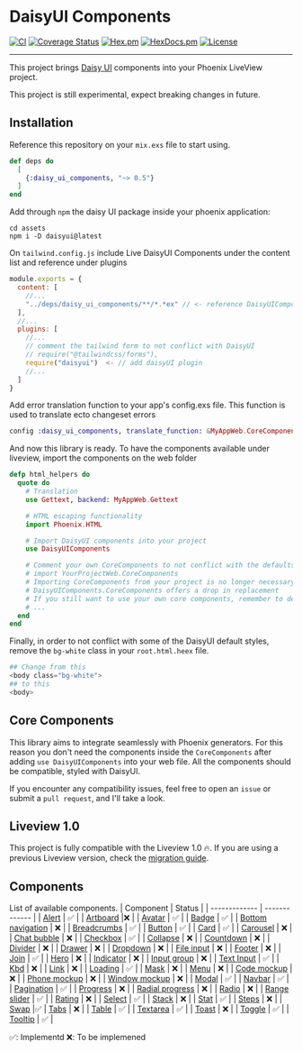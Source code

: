 # DaisyUI Components

[![CI](https://github.com/phcurado/daisy_ui_components/actions/workflows/ci.yml/badge.svg)](https://github.com/phcurado/daisy_ui_components/actions/workflows/ci.yml)
[![Coverage Status](https://coveralls.io/repos/github/phcurado/daisy_ui_components/badge.svg?branch=main)](https://coveralls.io/github/phcurado/daisy_ui_components?branch=main)
[![Hex.pm](https://img.shields.io/hexpm/v/daisy_ui_components)](https://hex.pm/packages/daisy_ui_components)
[![HexDocs.pm](https://img.shields.io/badge/Docs-HexDocs-blue)](https://hexdocs.pm/daisy_ui_components)
[![License](https://img.shields.io/hexpm/l/daisy_ui_components.svg)](https://hex.pm/packages/daisy_ui_components)

---

This project brings [Daisy UI](https://daisyui.com/) components into your Phoenix LiveView project.

This project is still experimental, expect breaking changes in future.

## Installation

<!-- MDOC -->

Reference this repository on your `mix.exs` file to start using.

```elixir
def deps do
  [
    {:daisy_ui_components, "~> 0.5"}
  ]
end
```

Add through `npm` the daisy UI package inside your phoenix application:

```
cd assets
npm i -D daisyui@latest
```

On `tailwind.config.js` include Live DaisyUI Components under the content list and reference under plugins

```javascript
module.exports = {
  content: [
    //...
    "../deps/daisy_ui_components/**/*.*ex" // <- reference DaisyUIComponents as content path
  ],
  //...
  plugins: [
    //...
    // comment the tailwind form to not conflict with DaisyUI
    // require("@tailwindcss/forms"),
    require("daisyui")  <- // add daisyUI plugin
    //...
  ]
}
```

Add error translation function to your app's config.exs file. This function is used to translate ecto changeset errors

```elixir
config :daisy_ui_components, translate_function: &MyAppWeb.CoreComponents.translate_error/1
```

And now this library is ready. To have the components available under liveview, import the components on the web folder

```elixir
defp html_helpers do
  quote do
    # Translation
    use Gettext, backend: MyAppWeb.Gettext

    # HTML escaping functionality
    import Phoenix.HTML

    # Import DaisyUI components into your project
    use DaisyUIComponents

    # Comment your own CoreComponents to not conflict with the defaults of this library.
    # import YourProjectWeb.CoreComponents
    # Importing CoreComponents from your project is no longer necessary since
    # DaisyUIComponents.CoreComponents offers a drop in replacement
    # If you still want to use your own core components, remember to delete the default components generated from phoenix in this file
    # ...
  end
end
```

Finally, in order to not conflict with some of the DaisyUI default styles, remove the `bg-white` class in your `root.html.heex` file.

```heex
## Change from this
<body class="bg-white">
## to this
<body>
```

## Core Components

This library aims to integrate seamlessly with Phoenix generators. For this reason you don't need the components inside the `CoreComponents` after adding `use DaisyUIComponents` into your web file.
All the components should be compatible, styled with DaisyUI.

If you encounter any compatibility issues, feel free to open an `issue` or submit a `pull request`, and I'll take a look.

## Liveview 1.0

This project is fully compatible with the Liveview 1.0 🔥. If you are using a previous Liveview version, check the [migration guide](https://github.com/phoenixframework/phoenix_live_view/blob/main/CHANGELOG.md#backwards-incompatible-changes-for-10).

## Components

List of available components.
| Component | Status |
| ------------- | ------------- |
| [Alert](https://daisyui.com/components/alert) | ✅ |
| [Artboard](https://daisyui.com/components/artboard) |❌ |
| [Avatar](https://daisyui.com/components/avatar) | ✅ |
| [Badge](https://daisyui.com/components/badge) | ✅ |
| [Bottom navigation](https://daisyui.com/components/botton-navigation) | ❌ |
| [Breadcrumbs](https://daisyui.com/components/breadcrumbs) | ✅ |
| [Button](https://daisyui.com/components/button) | ✅ |
| [Card](https://daisyui.com/components/card) | ✅ |
| [Carousel](https://daisyui.com/components/carousel) | ❌ |
| [Chat bubble](https://daisyui.com/components/chat) | ❌ |
| [Checkbox](https://daisyui.com/components/checkbox) | ✅ |
| [Collapse](https://daisyui.com/components/collapse) | ❌ |
| [Countdown](https://daisyui.com/components/countdown) | ❌ |
| [Divider](https://daisyui.com/components/divider) | ❌ |
| [Drawer](https://daisyui.com/components/drawer) | ❌ |
| [Dropdown](https://daisyui.com/components/dropdown) | ❌ |
| [File input](https://daisyui.com/components/file-input) | ❌ |
| [Footer](https://daisyui.com/components/footer) | ❌ |
| [Join](https://daisyui.com/components/join) | ✅ |
| [Hero](https://daisyui.com/components/hero) | ❌ |
| [Indicator](https://daisyui.com/components/indicator) | ❌ |
| [Input group](https://daisyui.com/components/input-group) | ❌ |
| [Text Input](https://daisyui.com/components/input) | ✅ |
| [Kbd](https://daisyui.com/components/kbd) | ❌ |
| [Link](https://daisyui.com/components/link) | ❌ |
| [Loading](https://daisyui.com/components/loading/) | ✅ |
| [Mask](https://daisyui.com/components/mask) | ❌ |
| [Menu](https://daisyui.com/components/menu) | ❌ |
| [Code mockup](https://daisyui.com/components/mockup-code) | ❌ |
| [Phone mockup](https://daisyui.com/components/mockup-phone) | ❌ |
| [Window mockup](https://daisyui.com/components/mockup-window) | ❌ |
| [Modal](https://daisyui.com/components/modal) | ✅ |
| [Navbar](https://daisyui.com/components/navbar) | ✅ |
| [Pagination](https://daisyui.com/components/pagination) | ✅ |
| [Progress](https://daisyui.com/components/progress) | ❌ |
| [Radial progress](https://daisyui.com/components/radial-progress) | ❌ |
| [Radio](https://daisyui.com/components/radio) | ❌ |
| [Range slider](https://daisyui.com/components/range) | ✅ |
| [Rating](https://daisyui.com/components/rating) | ❌ |
| [Select](https://daisyui.com/components/select) | ✅ |
| [Stack](https://daisyui.com/components/stack) | ❌ |
| [Stat](https://daisyui.com/components/stat) | ✅ |
| [Steps](https://daisyui.com/components/steps) | ❌ |
| [Swap](https://daisyui.com/components/swap) |✅
| [Tabs](https://daisyui.com/components/tab) | ❌ |
| [Table](https://daisyui.com/components/table) | ✅ |
| [Textarea](https://daisyui.com/components/textarea) | ✅ |
| [Toast](https://daisyui.com/components/toast) | ❌ |
| [Toggle](https://daisyui.com/components/toggle) | ✅ |
| [Tooltip](https://daisyui.com/components/tooltip) | ✅ |

✅: Implementd
❌: To be implemened
